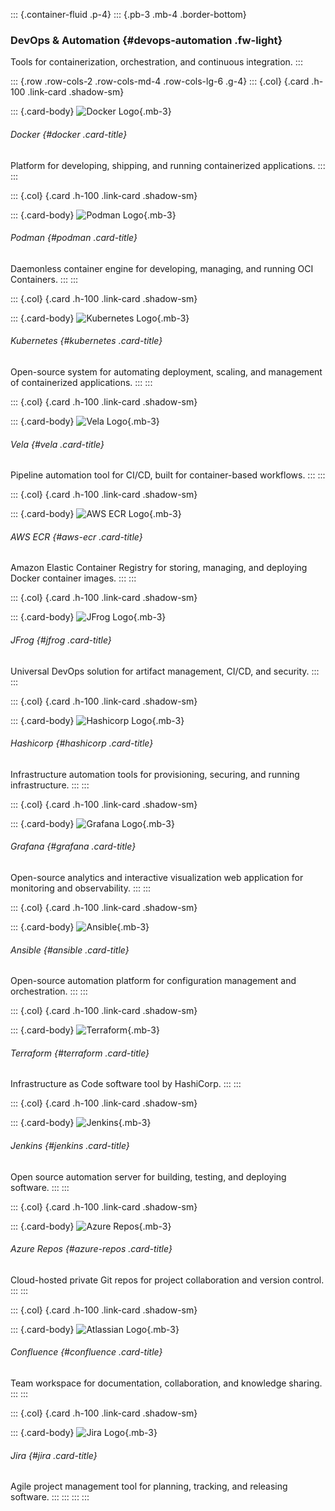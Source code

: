 ::: {.container-fluid .p-4}
::: {.pb-3 .mb-4 .border-bottom}
### DevOps & Automation {#devops-automation .fw-light}

Tools for containerization, orchestration, and continuous integration.
:::

::: {.row .row-cols-2 .row-cols-md-4 .row-cols-lg-6 .g-4}
::: {.col}
[](https://www.docker.com){.card .h-100 .link-card .shadow-sm}

::: {.card-body}
![Docker Logo](https://docs.docker.com/favicons/docs@2x.ico){.mb-3}

###### Docker {#docker .card-title}

Platform for developing, shipping, and running containerized
applications.
:::
:::

::: {.col}
[](https://podman.io/get-started){.card .h-100 .link-card .shadow-sm}

::: {.card-body}
![Podman Logo](https://podman.io/favicon.ico){.mb-3}

###### Podman {#podman .card-title}

Daemonless container engine for developing, managing, and running OCI
Containers.
:::
:::

::: {.col}
[](https://k8s.io){.card .h-100 .link-card .shadow-sm}

::: {.card-body}
![Kubernetes Logo](https://kubernetes.io/images/kubernetes.png){.mb-3}

###### Kubernetes {#kubernetes .card-title}

Open-source system for automating deployment, scaling, and management of
containerized applications.
:::
:::

::: {.col}
[](https://go-vela.github.io/docs/installation/install-vela){.card
.h-100 .link-card .shadow-sm}

::: {.card-body}
![Vela Logo](https://go-vela.github.io/docs/img/favicon.ico){.mb-3}

###### Vela {#vela .card-title}

Pipeline automation tool for CI/CD, built for container-based workflows.
:::
:::

::: {.col}
[](https://docs.aws.amazon.com/AmazonECR/latest/userguide/Repositories.html){.card
.h-100 .link-card .shadow-sm}

::: {.card-body}
![AWS ECR
Logo](https://docs.aws.amazon.com/assets/images/favicon.ico){.mb-3}

###### AWS ECR {#aws-ecr .card-title}

Amazon Elastic Container Registry for storing, managing, and deploying
Docker container images.
:::
:::

::: {.col}
[](https://jfrog.com/integrations/){.card .h-100 .link-card .shadow-sm}

::: {.card-body}
![JFrog
Logo](https://www.jfrog.com/wp-content/uploads/2016/08/jfrog-logo.png){.mb-3}

###### JFrog {#jfrog .card-title}

Universal DevOps solution for artifact management, CI/CD, and security.
:::
:::

::: {.col}
[](https://developer.hashicorp.com/){.card .h-100 .link-card .shadow-sm}

::: {.card-body}
![Hashicorp Logo](https://developer.hashicorp.com/favicon.ico){.mb-3}

###### Hashicorp {#hashicorp .card-title}

Infrastructure automation tools for provisioning, securing, and running
infrastructure.
:::
:::

::: {.col}
[](https://grafana.com/){.card .h-100 .link-card .shadow-sm}

::: {.card-body}
![Grafana Logo](https://grafana.com/static/assets/img/fav32.png){.mb-3}

###### Grafana {#grafana .card-title}

Open-source analytics and interactive visualization web application for
monitoring and observability.
:::
:::

::: {.col}
[](https://www.ansible.com/){.card .h-100 .link-card .shadow-sm}

::: {.card-body}
![Ansible](https://docs.ansible.com/ansible/latest/_static/images/Ansible-Mark-RGB_Black.png){.mb-3}

###### Ansible {#ansible .card-title}

Open-source automation platform for configuration management and
orchestration.
:::
:::

::: {.col}
[](https://www.terraform.io/){.card .h-100 .link-card .shadow-sm}

::: {.card-body}
![Terraform](https://www.terraform.io/favicon.ico){.mb-3}

###### Terraform {#terraform .card-title}

Infrastructure as Code software tool by HashiCorp.
:::
:::

::: {.col}
[](https://www.jenkins.io/){.card .h-100 .link-card .shadow-sm}

::: {.card-body}
![Jenkins](https://www.jenkins.io/images/logos/jenkins/jenkins.svg){.mb-3}

###### Jenkins {#jenkins .card-title}

Open source automation server for building, testing, and deploying
software.
:::
:::

::: {.col}
[](https://aex.dev.azure.com){.card .h-100 .link-card .shadow-sm}

::: {.card-body}
![Azure Repos](https://aex.dev.azure.com/favicon.ico){.mb-3}

###### Azure Repos {#azure-repos .card-title}

Cloud-hosted private Git repos for project collaboration and version
control.
:::
:::

::: {.col}
[](https://www.atlassian.com/software/confluence){.card .h-100
.link-card .shadow-sm}

::: {.card-body}
![Atlassian Logo](https://confluence.atlassian.com/favicon.ico){.mb-3}

###### Confluence {#confluence .card-title}

Team workspace for documentation, collaboration, and knowledge sharing.
:::
:::

::: {.col}
[](https://jira.atlassian.com){.card .h-100 .link-card .shadow-sm}

::: {.card-body}
![Jira
Logo](https://jira.atlassian.com/s/nbfadq/9120022/1rg1jpn/_/jira-favicon-hires.png){.mb-3}

###### Jira {#jira .card-title}

Agile project management tool for planning, tracking, and releasing
software.
:::
:::
:::
:::
